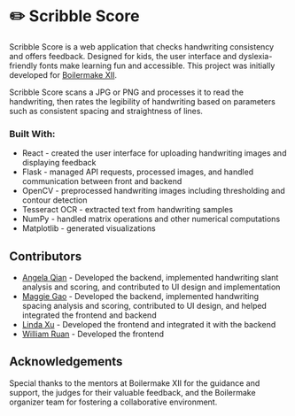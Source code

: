 # ✏️ Scribble Score

Scribble Score is a web application that checks handwriting consistency and offers feedback. Designed for kids, the user interface and dyslexia-friendly fonts make learning fun and accessible. This project was initially developed for [Boilermake XII](https://boilermake-xii.devpost.com/?_gl=1*qs70q6*_gcl_au*MjEzNTkxODYxLjE3Mzg4MTMxMzM.*_ga*MTg4MzQyOTQ3Ny4xNzM4ODEzMTMz*_ga_0YHJK3Y10M*MTc0MDUxOTUwNi4xMS4wLjE3NDA1MTk1NjYuMC4wLjA.).

Scribble Score scans a JPG or PNG and processes it to read the handwriting, then rates the legibility of handwriting based on parameters such as consistent spacing and straightness of lines.

### Built With:
- React - created the user interface for uploading handwriting images and displaying feedback
- Flask - managed API requests, processed images, and handled communication between front and backend
- OpenCV - preprocessed handwriting images including thresholding and contour detection
- Tesseract OCR - extracted text from handwriting samples
- NumPy - handled matrix operations and other numerical computations
- Matplotlib - generated visualizations

## Contributors
- [Angela Qian](https://github.com/angelaqian2023) - Developed the backend, implemented handwriting slant analysis and scoring, and contributed to UI design and implementation
- [Maggie Gao](https://github.com/mgaoann) - Developed the backend, implemented handwriting spacing analysis and scoring, contributed to UI design, and helped integrated the frontend and backend 
- [Linda Xu](https://github.com/lindarxu) - Developed the frontend and integrated it with the backend
- [William Ruan](https://github.com/willruan) - Developed the frontend

## Acknowledgements
Special thanks to the mentors at Boilermake XII for the guidance and support, the judges for their valuable feedback, and the Boilermake organizer team for fostering a collaborative environment.
